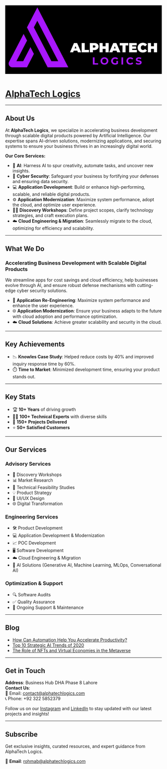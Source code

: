 # ![AlphaTech Logics Logo](https://github.com/alphatechlogics/.github/raw/main/black_without-tagline.png)

# [AlphaTech Logics](https://alphatechlogics.com/)

---

## About Us

At **AlphaTech Logics**, we specialize in accelerating business development through scalable digital products powered by Artificial Intelligence. Our expertise spans AI-driven solutions, modernizing applications, and securing systems to ensure your business thrives in an increasingly digital world.

**Our Core Services:**

- 🤖 **AI**: Harness AI to spur creativity, automate tasks, and uncover new insights.
- 🔐 **Cyber Security**: Safeguard your business by fortifying your defenses and ensuring data security.
- 💻 **Application Development**: Build or enhance high-performing, scalable, and reliable digital products.
- ⚙️ **Application Modernization**: Maximize system performance, adopt the cloud, and optimize user experience.
- 🧑‍💻 **Discovery Workshops**: Define project scopes, clarify technology strategies, and craft execution plans.
- ☁️ **Cloud Engineering & Migration**: Seamlessly migrate to the cloud, optimizing for efficiency and scalability.

---

## What We Do

### **Accelerating Business Development with Scalable Digital Products**

We streamline apps for cost savings and cloud efficiency, help businesses evolve through AI, and ensure robust defense mechanisms with cutting-edge cyber security solutions.

- 🔧 **Application Re-Engineering**: Maximize system performance and enhance the user experience.
- 🌐 **Application Modernization**: Ensure your business adapts to the future with cloud adoption and performance optimization.
- ☁️ **Cloud Solutions**: Achieve greater scalability and security in the cloud.

---

## Key Achievements

- 📉 **Knowles Case Study**: Helped reduce costs by 40% and improved inquiry response time by 60%.
- ⏱️ **Time to Market**: Minimized development time, ensuring your product stands out.

---

## Key Stats

- 🏆 **10+ Years** of driving growth
- 👨‍💻 **100+ Technical Experts** with diverse skills
- 🚀 **150+ Projects Delivered**
- ⭐ **50+ Satisfied Customers**

---

## Our Services

### **Advisory Services**
- 📝 Discovery Workshops
- 📊 Market Research
- 📑 Technical Feasibility Studies
- 💡 Product Strategy
- 🎨 UI/UX Design
- 🌐 Digital Transformation

### **Engineering Services**
- 🛠️ Product Development
- 💻 Application Development & Modernization
- 📈 POC Development
- 🖥️ Software Development
- ☁️ Cloud Engineering & Migration
- 🤖 AI Solutions (Generative AI, Machine Learning, MLOps, Conversational AI)

### **Optimization & Support**
- 🔍 Software Audits
- ✅ Quality Assurance
- 🔄 Ongoing Support & Maintenance

---

## Blog

- [How Can Automation Help You Accelerate Productivity?](https://alphatechlogics.com/how-can-automation-help-you-accelerate-productivity/)
- [Top 10 Strategic AI Trends of 2020](https://alphatechlogics.com/top-10-strategic-ai-trends-of-2020/)
- [The Role of NFTs and Virtual Economies in the Metaverse](https://alphatechlogics.com/the-role-of-nfts-and-virtual-economies-in-the-metaverse/)

---

## Get in Touch

**Address**: Business Hub DHA Phase 8 Lahore  
**Contact Us**:  
📧 Email: [contact@alphatechlogics.com](mailto:rohmab@alphatechlogics.com)  
📞 Phone: +92 322 5852379

Follow us on our [Instagram](https://www.instagram.com/alphatech_logics/) and [LinkedIn](https://www.linkedin.com/company/alphatechlogics/posts/?feedView=all) to stay updated with our latest projects and insights!

---

## Subscribe

Get exclusive insights, curated resources, and expert guidance from AlphaTech Logics.

📧 **Email**: rohmab@alphatechlogics.com
